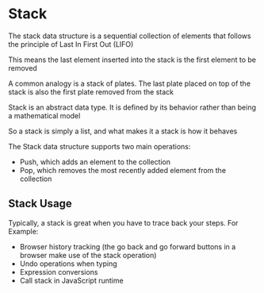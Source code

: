 # Stack

The stack data structure is a sequential collection of elements that follows the principle of Last In First Out (LIFO)

This means the last element inserted into the stack is the first element to be removed

A common analogy is a stack of plates. The last plate placed on top of the stack is also the first plate removed from the stack

Stack is an abstract data type. It is defined by its behavior rather than being a mathematical model

So a stack is simply a list, and what makes it a stack is how it behaves

The Stack data structure supports two main operations:

- Push, which adds an element to the collection
- Pop, which removes the most recently added element from the collection

## Stack Usage

Typically, a stack is great when you have to trace back your steps. For Example:

- Browser history tracking (the go back and go forward buttons in a browser make use of the stack operation)
- Undo operations when typing
- Expression conversions
- Call stack in JavaScript runtime
